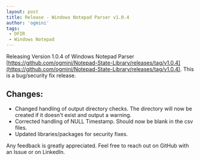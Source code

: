 ```yaml
---
layout: post
title: Release - Windows Notepad Parser v1.0.4
author: 'ogmini'
tags:
 - DFIR
 - Windows Notepad
---
```


Releasing Version 1.0.4 of Windows Notepad Parser [https://github.com/ogmini/Notepad-State-Library/releases/tag/v1.0.4](https://github.com/ogmini/Notepad-State-Library/releases/tag/v1.0.4). This is a bug/security fix release. 

## Changes:

- Changed handling of output directory checks. The directory will now be created if it doesn't exist and output a warning. 
- Corrected handling of NULL Timestamp. Should now be blank in the csv files.
- Updated libraries/packages for security fixes.

Any feedback is greatly appreciated. Feel free to reach out on GitHub with an Issue or on LinkedIn.
